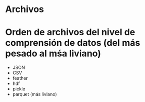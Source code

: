 # Archivos

# Orden de archivos del nivel de comprensión de datos (del más pesado al mśa liviano)

- JSON
- CSV
- feather
- hdf
- pickle
- parquet (más liviano)
